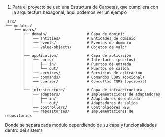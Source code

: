 1. Para el proyecto se uso una Estructura de Carpetas, que cumpliera con la arquitectura hexagonal, aqui podemos ver un ejemplo

```
 src/
└── modules/
    └── users/
        ├── domain/                  # Capa de dominio
        │   ├── entities/            # Entidades de dominio
        │   ├── events/              # Eventos de dominio
        │   └── value-objects/       # Objetos de valor
        │
        ├── application/             # Capa de aplicación
        │   ├── ports/               # Interfaces (puertos)
        │   │   ├── in/              # Puertos de entrada
        │   │   └── out/             # Puertos de salida
        │   ├── services/            # Servicios de aplicación
        │   ├── commands/            # Comandos CQRS (opcional)
        │   └── queries/             # Consultas CQRS (opcional)
        │
        └── infrastructure/          # Capa de infraestructura
            ├── adapters/            # Implementaciones de adaptadores
            │   ├── in/              # Adaptadores de entrada
            │   └── out/             # Adaptadores de salida
            ├── controllers/         # Controladores REST
            └── repositories/        # Implementaciones de repositorios

```

Donde se separa cada modulo dependiendo de su capa y funcionalidades dentro del sistema